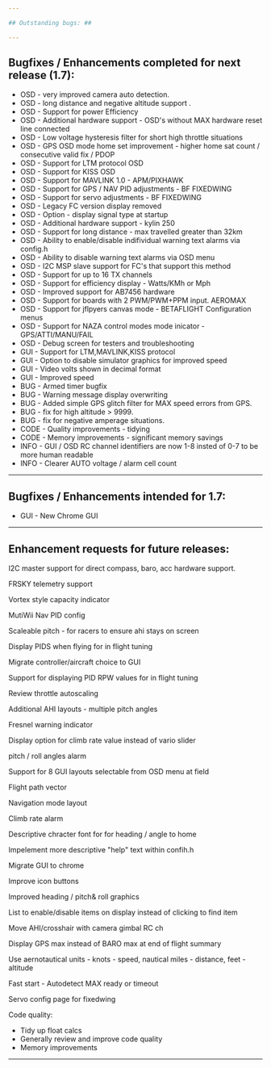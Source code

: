 ```yaml
---

## Outstanding bugs: ##

---
```


## Bugfixes / Enhancements completed for next release (1.7): ##
 * OSD    - very improved camera auto detection.  
 * OSD    - long distance and negative altitude support .  
 * OSD    - Support for power Efficiency 
 * OSD    - Additional hardware support - OSD's without MAX hardware reset line connected 
 * OSD    - Low voltage hysteresis filter for short high throttle situations  
 * OSD    - GPS OSD mode home set improvement - higher home sat count / consecutive valid fix / PDOP
 * OSD    - Support for LTM protocol OSD
 * OSD    - Support for KISS OSD
 * OSD    - Support for MAVLINK 1.0 - APM/PIXHAWK 
 * OSD    - Support for GPS / NAV PID adjustments - BF FIXEDWING
 * OSD    - Support for servo adjustments - BF FIXEDWING
 * OSD    - Legacy FC version display removed
 * OSD    - Option - display signal type at startup
 * OSD    - Additional hardware support - kylin 250
 * OSD    - Support for long distance - max travelled greater than 32km
 * OSD    - Ability to enable/disable indifividual warning text alarms via config.h
 * OSD    - Ability to disable warning text alarms via OSD menu 
 * OSD    - I2C MSP slave support for FC's that support this method
 * OSD    - Support for up to 16 TX channels
 * OSD    - Support for efficiency display - Watts/KMh or Mph
 * OSD    - Improved support for AB7456 hardware
 * OSD    - Support for boards with 2 PWM/PWM+PPM input. AEROMAX
 * OSD    - Support for jflpyers canvas mode - BETAFLIGHT Configuration menus 
 * OSD    - Support for NAZA control modes mode inicator - GPS/ATTI/MANU/FAIL 
 * OSD    - Debug screen for testers and troubleshooting
 * GUI    - Support for LTM,MAVLINK,KISS protocol
 * GUI    - Option to disable simulator graphics for improved speed
 * GUI    - Video volts shown in decimal format
 * GUI    - Improved speed
 * BUG    - Armed timer bugfix
 * BUG    - Warning message display overwriting
 * BUG    - Added simple GPS glitch filter for MAX speed errors from GPS.
 * BUG    - fix for high altitude > 9999.
 * BUG    - fix for negative amperage situations.
 * CODE   - Quality improvements - tidying 
 * CODE   - Memory improvements - significant memory savings 
 * INFO   - GUI / OSD RC channel identifiers are now 1-8 insted of 0-7 to be more human readable
 * INFO   - Clearer AUTO voltage / alarm  cell count 

---

## Bugfixes / Enhancements intended for 1.7: ##

 * GUI    - New Chrome GUI

---

## Enhancement requests for future releases: ##

I2C master support for direct compass, baro, acc hardware support.

FRSKY telemetry support 

Vortex style capacity indicator

MutiWii Nav PID config

Scaleable pitch - for racers to ensure ahi stays on screen

Display PIDS when flying for in flight tuning

Migrate controller/aircraft choice to GUI

Support for displaying PID RPW values for in flight tuning

Review throttle autoscaling

Additional AHI layouts - multiple pitch angles

Fresnel warning indicator

Display option for climb rate value instead of vario slider

pitch / roll angles alarm

Support for 8 GUI layouts selectable from OSD menu at field

Flight path vector

Navigation mode layout

Climb rate alarm

Descriptive chracter font for for heading / angle to home

Impelement more descriptive "help" text within confih.h

Migrate GUI to chrome

Improve icon buttons

Improved heading / pitch& roll graphics 

List to enable/disable items on display instead of clicking to find item

Move AHI/crosshair with camera gimbal RC ch

Display GPS max instead of BARO max at end of flight summary

Use aernotautical units - knots - speed, nautical miles - distance, feet - altitude

Fast start - Autodetect MAX ready or timeout

Servo config page for fixedwing



Code quality:

 - Tidy up float calcs
 - Generally review and improve code quality
 - Memory improvements
 
---
 








